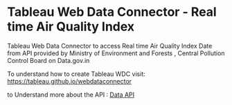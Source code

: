# Tableau Web Data Connector - Real time Air Quality Index
Tableau Web Data Connector to access Real time Air Quality Index Date from API provided by Ministry of Environment and Forests , Central Pollution Control Board on Data.gov.in

To understand how to create Tableau WDC visit: https://tableau.github.io/webdataconnector

to Understand more about the API : [Data API](https://data.gov.in/resources/real-time-air-quality-index-various-locations/api)

